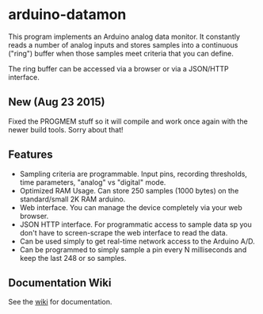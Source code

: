 # arduino-datamon
This program implements an Arduino analog data monitor. It constantly reads a number of analog inputs and stores samples into a continuous ("ring") buffer when those samples meet criteria that you can define.

The ring buffer can be accessed via a browser or via a JSON/HTTP interface.

## New (Aug 23 2015)
Fixed the PROGMEM stuff so it will compile and work once again with the newer build tools. Sorry about that!

## Features
* Sampling criteria are programmable. Input pins, recording thresholds, time parameters, "analog" vs "digital" mode.
* Optimized RAM Usage. Can store 250 samples (1000 bytes) on the standard/small 2K RAM arduino.
* Web interface. You can manage the device completely via your web browser.
* JSON HTTP interface. For programmatic access to sample data sp you don't have to screen-scrape the web interface to read the data.
* Can be used simply to get real-time network access to the Arduino A/D.
* Can be programmed to simply sample a pin every N milliseconds and keep the last 248 or so samples.

## Documentation Wiki
See the [wiki](https://github.com/outofmbufs/arduino-datamon/wiki) for documentation.

